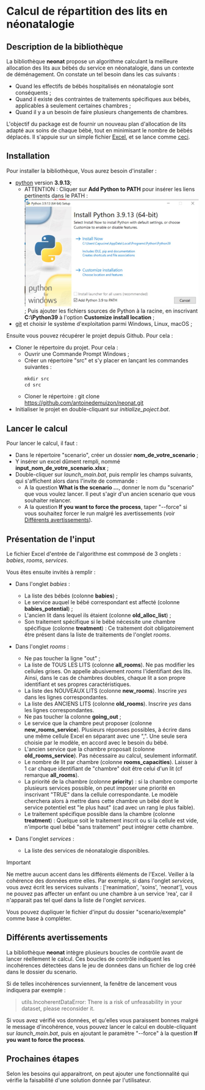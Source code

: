 # Calcul de répartition des lits en néonatalogie

## Description de la bibliothèque

La bibliothèque **neonat** propose un algorithme calculant la meilleure allocation des lits aux bébés
du service en néonatalogie, dans un contexte de déménagement.
On constate un tel besoin dans les cas suivants :
- Quand les effectifs de bébés hospitalisés en néonatalogie sont conséquents ;
- Quand il existe des contraintes de traitements spécifiques aux bébés,
applicables à seulement certaines chambres ;
- Quand il y a un besoin de faire plusieurs changements de chambres.

L'objectif du package est de fournir un nouveau plan d'allocation de lits adapté
aux soins de chaque bébé, tout en minimisant le nombre de bébés déplacés.
Il s'appuie sur un simple fichier [Excel](#présentation-de-linput), et se lance comme [ceci](#lancer-le-calcul).

## Installation

Pour installer la bibliothèque, Vous aurez besoin d'installer :
- [python](https://www.python.org/downloads/windows/) version **3.9.13**;
  - ATTENTION : Cliquer sur **Add Python to PATH** pour insérer les liens pertinents dans le PATH :
  ![alt text](install_python_add_to_path.JPG) ;
  Puis ajouter les fichiers sources de Python à la racine, en inscrivant **C:\Python39**
  à l'option **Customize install location** ;
- [git](https://git-scm.com/download/) et choisir le système d'exploitation
parmi Windows, Linux, macOS ;

Ensuite vous pouvez récupérer le projet depuis Github. Pour cela :
- Cloner le répertoire du projet. Pour cela :
    - Ouvrir une Commande Prompt Windows ;
    - Créer un répertoire "src" et s'y placer en lançant les commandes suivantes :
        ```
        mkdir src
        cd src
        ```
    - Cloner le répertoire : git clone https://github.com/antoinedemuizon/neonat.git
- Initialiser le projet en double-cliquant sur *initialize_poject.bat*.

## Lancer le calcul

Pour lancer le calcul, il faut :
- Dans le répertoire "scenario", créer un dossier **nom_de_votre_scenario** ;
- Y insérer un excel dûment rempli, nommé **input_nom_de_votre_scenario.xlsx** ;
- Double-cliquer sur *launch_main.bat*, puis remplir les champs suivants,
qui s'affichent alors dans l'invite de commande :
    - A la question **What is the scenario ...**, donner le nom du "scenario"
      que vous voulez lancer. Il peut s'agir d'un ancien scenario que vous souhaiter relancer.
    - A la question **If you want to force the process**, taper "--force"
      si vous souhaitez forcer le run malgré les avertissements (voir [Différents avertissements](#différents-avertissements)).

## Présentation de l'input

Le fichier Excel d'entrée de l'algorithme est commposé de 3 onglets :
*babies*, *rooms*, *services*.

Vous êtes ensuite invités à remplir :
- Dans l'onglet *babies* :
    - La liste des bébés (colonne **babies**) ;
    - Le service auquel le bébé correspondant est affecté (colonne **babies_potential**) ;
    - L'ancien lit dans lequel ils étaient (colonne **old_alloc_list**) ;
    - Son traitement spécifique si le bébé nécessite une chambre spécifique (colonne **treatment**) :
      Ce traitement doit obligatoirement être présent dans la liste de traitements de l'onglet *rooms*.

- Dans l'onglet *rooms* :
    - Ne pas toucher la ligne "out" ;
    - La liste de TOUS LES LITS (colonne **all_rooms**). Ne pas modifier les cellules grises.
      On appelle abusivement *rooms* l'identifiant des lits. Ainsi, dans le cas de chambres doubles,
      chaque lit a son propre identifiant et ses propres caractéristiques.
    - La liste des NOUVEAUX LITS (colonne **new_rooms**).
      Inscrire *yes* dans les lignes correspondantes.
    - La liste des ANCIENS LITS (colonne **old_rooms**).
      Inscrire *yes* dans les lignes correspondantes.
    - Ne pas toucher la colonne **going_out** ;
    - Le service que la chambre peut proposer (colonne **new_rooms_service**).
      Plusieurs réponses possibles, à écrire dans une même cellule Excel en séparant avec une ",".
      Une seule sera choisie par le modèle, en accord avec le besoin du bébé.
    - L'ancien service que la chambre proposait (colonne **old_rooms_service**).
      Pas nécessaire au calcul, seulement informatif.
    - Le nombre de lit par chambre (colonne **rooms_capacities**).
      Laisser à 1 car chaque identifiant de "chambre" doit être celui d'un lit (cf remarque **all_rooms**).
    - La priorité de la chambre (colonne **priority**) :
      si la chambre comporte plusieurs services possible, on peut imposer une priorité
      en inscrivant "TRUE" dans la cellule correspondante.
      Le modèle cherchera alors à mettre dans cette chambre un bébé dont le service potentiel
      est "le plus haut" (cad avec un rang le plus faible).
    - Le traitement spécifique possible dans la chambre (colonne **treatment**) :
      Quelque soit le traitement inscrit ou si la cellule est vide,
      n'importe quel bébé "sans traitement" peut intégrer cette chambre.

- Dans l'onglet *services* :
    - La liste des services de néonatalogie disponibles.

> [!IMPORTANT]
> Ne mettre aucun accent dans les différents éléments de l'Excel.
> Veiller à la cohérence des données entre elles. Par exemple, si dans l'onglet *services*,
vous avez écrit les services suivants : ['reanimation', 'soins', 'neonat'], vous ne pouvez
pas affecter un enfant ou une chambre à un service 'rea', car il n'apparait pas tel quel
dans la liste de l'onglet *services*.

Vous pouvez dupliquer le fichier d'input du dossier "scenario/exemple" comme base à compléter.

## Différents avertissements

La bibliothèque **neonat** intègre plusieurs boucles de contrôle avant de lancer
réellement le calcul. Ces boucles de contrôle indiquent les incohérences détectées dans le jeu de données
dans un fichier de log créé dans le dossier du scenario.

Si de telles incohérences surviennent, la fenêtre de lancement vous indiquera par exemple :
> utils.IncoherentDataError: There is a risk of unfeasability in your dataset, please reconsider it.

Si vous avez vérifié vos données, et qu'elles vous paraissent bonnes malgré le message d'incohérence,
vous pouvez lancer le calcul en double-cliquant sur *launch_main.bat*,
puis en ajoutant le paramètre "--force" à la question **If you want to force the process**.

## Prochaines étapes

Selon les besoins qui apparaitront, on peut ajouter une fonctionnalité qui vérifie
la faisabilité d'une solution donnée par l'utilisateur.

<!--



## Several bat files to help you run the project

*initialize_poject.bat* will :
- Install all the required packages ;
- Install the virtualenvwrapper ;


In the repository 'neonat' :
> pip install build
> python -m build

## About the logs

I introduced a minimalist log file, which mainly gives info about risk of unfeasability.
The possible error of data are of two categories :
- Mismatch between worksheet in the Excel. For exemple, in the sheet **babies**,
one has a *babies_potential* to go to "reanimation", whereas "reanimation" isn't defined in **services**
-->